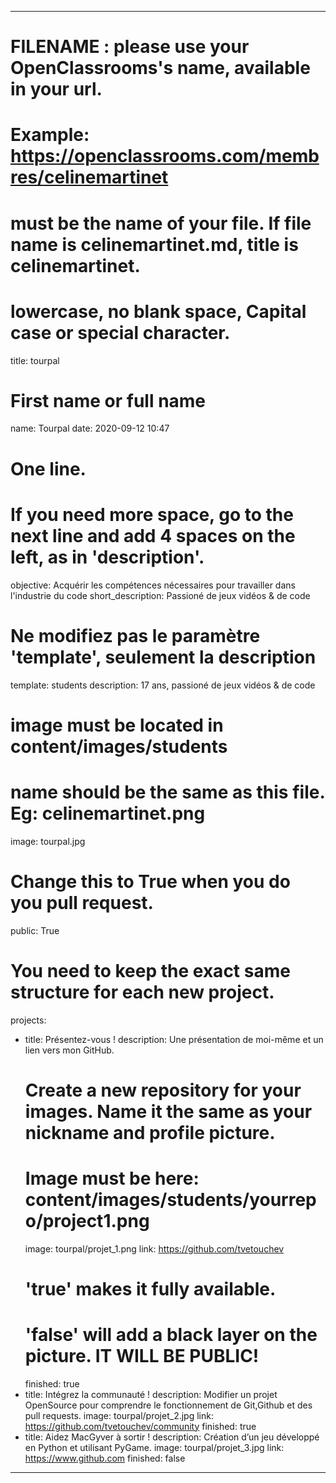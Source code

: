 ---

# FILENAME : please use your OpenClassrooms's name, available in your url.
# Example: https://openclassrooms.com/membres/celinemartinet
# must be the name of your file. If file name is celinemartinet.md, title is celinemartinet.
# lowercase, no blank space, Capital case or special character.
title: tourpal

# First name or full name
name: Tourpal
date: 2020-09-12 10:47

# One line.
# If you need more space, go to the next line and add 4 spaces on the left, as in 'description'.
objective: Acquérir les compétences nécessaires pour travailler dans l'industrie du code
short_description: Passioné de jeux vidéos & de code

# Ne modifiez pas le paramètre 'template', seulement la description
template: students
description: 17 ans, passioné de jeux vidéos & de code

# image must be located in content/images/students
# name should be the same as this file. Eg: celinemartinet.png
image: tourpal.jpg

# Change this to True when you do you pull request.
public: True

# You need to keep the exact same structure for each new project.
projects:
  - title: Présentez-vous !
    description: Une présentation de moi-même et un lien vers mon GitHub.
    # Create a new repository for your images. Name it the same as your nickname and profile picture.
    # Image must be here: content/images/students/yourrepo/project1.png
    image: tourpal/projet_1.png
    link: https://github.com/tvetouchev
    # 'true' makes it fully available.
    # 'false' will add a black layer on the picture. IT WILL BE PUBLIC!
    finished: true
  - title: Intégrez la communauté !
    description: Modifier un projet OpenSource pour comprendre le fonctionnement de Git,Github et des pull requests.
    image: tourpal/projet_2.jpg
    link: https://github.com/tvetouchev/community
    finished: true
  - title: Aidez MacGyver à sortir !
    description: Création d’un jeu développé en Python et utilisant PyGame.
    image: tourpal/projet_3.jpg
    link: https://www.github.com
    finished: false
---